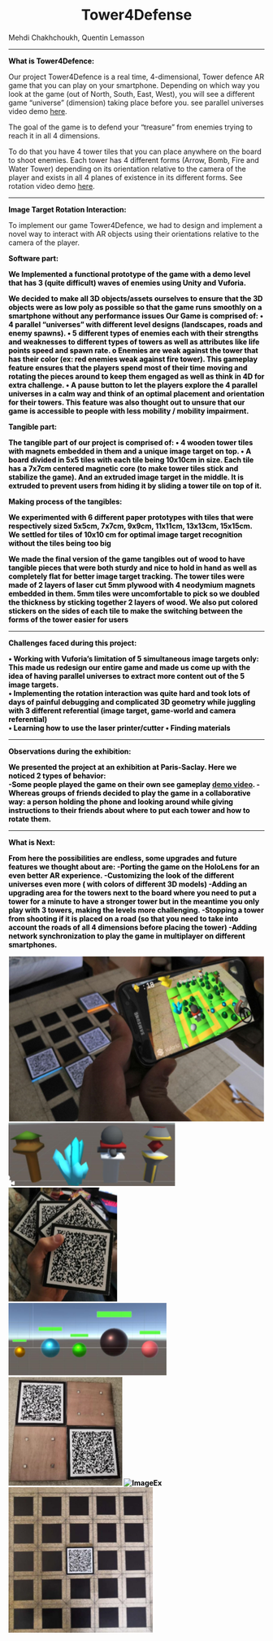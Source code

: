 


<h1 style="text-align: center;">Tower4Defense</h1> 
Mehdi Chakhchoukh, Quentin Lemasson

<hr> <p> <strong style="color: #000;">What is Tower4Defence: </strong> </p>

 Our project Tower4Defence is a real time, 4-dimensional, Tower defence AR game that you can play on your smartphone. Depending on which way you look at the game (out of North, South, East, West), you will see a different game “universe” (dimension) taking place before you. see parallel universes video demo [here](https://www.youtube.com/watch?v=gCURxKNXDcc&feature=youtu.be).
 
The goal of the game is to defend your “treasure” from enemies trying to reach it in all 4 dimensions. 
 
To do that you have 4 tower tiles that you can place anywhere on the board to shoot enemies. Each tower has 4 different forms (Arrow, Bomb, Fire and Water Tower) depending on its orientation relative to the camera of the player and exists in all 4 planes of existence in its different forms. See rotation video demo [here](https://www.youtube.com/watch?v=du3nK9W3kMQ&feature=youtu.be).

<hr> <p> <strong style="color: #000;">Image Target Rotation Interaction:  </strong> </p>

To implement our game Tower4Defence, we had to design and implement a novel way to interact with AR objects using their orientations relative to the camera of the player. 
 
 <strong style="color: #000;">Software part: 
 
We Implemented a functional prototype of the game with a demo level that has 3 (quite difficult) waves of enemies using Unity and Vuforia. 
 
We decided to make all 3D objects/assets ourselves to ensure that the 3D objects were as low poly as possible so that the game runs smoothly on a smartphone without any performance issues   Our Game is comprised of:
 • 4 parallel “universes” with different level designs (landscapes, roads and enemy spawns).
 • 5 different types of enemies each with their strengths and weaknesses to different types of towers as well as attributes like life points speed and spawn rate. o Enemies are weak against the tower that has their color (ex: red enemies weak against fire tower). This gameplay feature ensures that the players spend most of their time moving and rotating the pieces around to keep them engaged as well as think in 4D for extra challenge.
 • A pause button to let the players explore the 4 parallel universes in a calm way and think of an optimal placement and orientation for their towers. This feature was also thought out to unsure that our game is accessible to people with less mobility / mobility impairment. 
 
<strong style="color: #000;">Tangible part: 

The tangible part of our project is comprised of:  • 4 wooden tower tiles with magnets embedded in them and a unique image target on top. • A board divided in 5x5 tiles with each tile being 10x10cm in size. Each tile has a 7x7cm centered magnetic core (to make tower tiles stick and stabilize the game). And an extruded image target in the middle. It is extruded to prevent users from hiding it by sliding a tower tile on top of it. 


<strong style="color: #000;">Making process of the tangibles:  

We experimented with 6 different paper prototypes with tiles that were respectively sized 5x5cm, 7x7cm, 9x9cm, 11x11cm, 13x13cm, 15x15cm. 
We settled for tiles of 10x10 cm for optimal image target recognition without the tiles being too big 
 
We made the final version of the game tangibles out of wood to have tangible pieces that were both sturdy and nice to hold in hand as well as completely flat for better image target tracking. 
The tower tiles were made of 2 layers of laser cut 5mm plywood with 4 neodymium magnets embedded in them. 5mm tiles were uncomfortable to pick so we doubled the thickness by sticking together 2 layers of wood. We also put colored stickers on the sides of each tile to make the switching between the forms of the tower easier for users

<hr> <p> <strong style="color: #000;">Challenges faced during this project:   </strong> </p>

• Working with Vuforia’s limitation of 5 simultaneous image targets only: This made us redesign our entire game and made us come up with the idea of having parallel universes to extract more content out of the 5 image targets.  
• Implementing the rotation interaction was quite hard and took lots of days of painful debugging and complicated 3D geometry while juggling with 3 different referential (image target, game-world and camera referential)   
• Learning how to use the laser printer/cutter 
• Finding materials  

<hr> <p> <strong style="color: #000;">Observations during the exhibition:    </strong> </p>

We presented the project at an exhibition at Paris-Saclay.
Here we noticed 2 types of behavior:  
-Some people played the game on their own see gameplay [demo video](https://www.youtube.com/watch?v=oFp9YAHoBZ8&feature=youtu.be).
-Whereas groups of friends decided to play the game in a collaborative way: a person holding the phone and looking around while giving instructions to their friends about where to put each tower and how to rotate them.

<hr> <p> <strong style="color: #000;">What is Next:   </strong> </p>
From here the possibilities are endless, some upgrades and future features we thought about are: -Porting the game on the HoloLens for an even better AR experience. -Customizing the look of the different universes even more ( with colors of different 3D models)  -Adding an upgrading area for the towers next to the board where you need to put a tower for a minute to have a stronger tower but in the meantime you only play with 3 towers, making the levels more challenging. -Stopping a tower from shooting if it is placed on a road (so that you need to take into account the roads of all 4 dimensions before placing the tower) -Adding network synchronization to play the game in multiplayer on different smartphones. 


![ImageEx](/game.PNG?raw=true "") 
![ImageEx](/towers.PNG?raw=true "") 
![ImageEx](/towerTiles.PNG?raw=true "") 
![ImageEx](/enemies.PNG?raw=true "") 
![ImageEx](/magnets.PNG?raw=true "") 
![ImageEx](/board.PNG?raw=true "") 
![ImageEx](/woodboard.PNG?raw=true "") 
